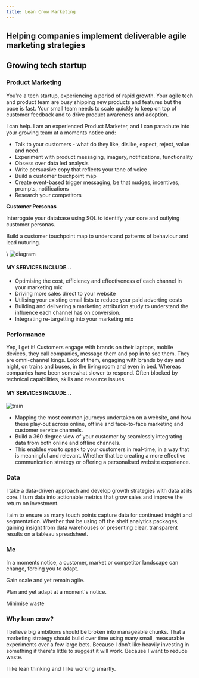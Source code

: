 ```yaml
---
title: Lean Crow Marketing
---
```

<div class="hero">
  <h2>Helping companies implement deliverable agile marketing strategies</h2>
</div>

<div class="section">

  <div class="section-content">

<p>



</div>

</div>
<div id="product" class="section">
  <div class="section-content">
<h2>Growing tech startup</h2>    

<h3>Product Marketing</h3>
    <p>You're a tech startup, experiencing a period of rapid growth. Your agile tech and product team are busy shipping new products and features but the pace is fast. Your small team needs to scale quickly to keep on top of customer feedback and to drive product awareness and adoption.</p>



<p>I can help. I am an experienced Product Marketer, and I can parachute into your growing team at a moments notice and:</br>

<ul>

<li>Talk to your customers - what do they like, dislike, expect, reject, value and need.</li>

<li>Experiment with product messaging, imagery, notifications, functionality</li>

<li>Obsess over data led analysis</li>

<li>Write persuasive copy that reflects your tone of voice</li>

<li>Build a customer touchpoint map</li>

<li>Create event-based trigger messaging, be that nudges, incentives, prompts, notifications</li>

<li>Research your competitors</li>

</ul>

</p>

<p><b>Customer Personas</b></br>

Interrogate your database using SQL to identify your core and outlying customer personas. </br>

Build a customer touchpoint map to understand patterns of behaviour and lead nuturing.</br>

\    <img src="img/diagram.png" alt="diagram" />
    <h4>MY SERVICES INCLUDE...</h4>
    <ul>
      <li>Optimising the cost, efficiency and effectiveness of each channel in your marketing mix</li>
      <li>Driving more sales direct to your website</li>
      <li>Utilising your existing email lists to reduce your paid adverting costs</li>
      <li>Building and delivering a marketing attribution study to understand the influence each channel has on conversion.</li>
      <li>Integrating re-targetting into your marketing mix</li>
    </ul>
  </div>
</div>
<div id="performance" class="section">
  <div class="section-content">
    <h3>Performance</h3>
    <p>Yep, I get it! Customers engage with brands on their laptops, mobile devices, they call companies, message them and pop
      in to see them. They are omni-channel kings. Look at them, engaging with brands by day and night, on trains and buses,
      in the living room and even in bed. Whereas companies have been somewhat slower to respond. Often blocked by technical
      capabilities, skills and resource issues.</p>
    <h4>MY SERVICES INCLUDE...</h4>
    <img src="img/train.jpg" alt="train" class="img-right" />
    <ul>
      <li>Mapping the most common journeys undertaken on a website, and how these play-out across online, offline and face-to-face
        marketing and customer service channels.</li>
      <li>Build a 360 degree view of your customer by seamlessly integrating data from both online and offline channels.</li>
      <li>This enables you to speak to your customers in real-time, in a way that is meaningful and relevant. Whether that be
        creating a more effective communication strategy or offering a personalised website experience.</li>
    </ul>
  </div>
</div>
<div id="data_driven" class="section">
  <div class="section-content">
    <h3>Data</h3>
    <p>I take a data-driven approach and develop growth strategies with data at its core. I turn data into actionable metrics
      that grow sales and improve the return on investment.</p>
    <p>I aim to ensure as many touch points capture data for continued insight and segmentation. Whether that be using off the
      shelf analytics packages, gaining insight from data warehouses or presenting clear, transparent results on a tableau
      spreadsheet.</p>
  </div>
</div>
<div id="me" class="section">
  <div class="section-content">
    <h3>Me</h3>
    <p>In a moments notice, a customer, market or competitor landscape can change, forcing you to adapt.
      <p>
        <p>Gain scale and yet remain agile.
          <p>
            <p>Plan and yet adapt at a moment's notice.
              <p>
                <p>Minimise waste
                  <p>
                    <h3>Why lean crow?</h3>
                    <p>I believe big ambitions should be broken into manageable chunks. That a marketing strategy should build
                      over time using many small, measurable experiments over a few large bets. Because I don't like heavily
                      investing in something if there's little to suggest it will work. Because I want to reduce waste.
                      <p>
                        <p>I like lean thinking and I like working smartly.
                          <p>
  </div>
</div>
